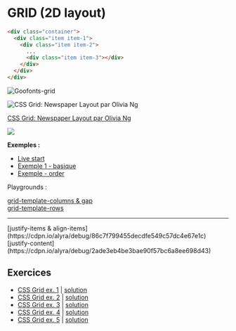 # GRID (2D layout)

```html
<div class="container">
  <div class="item item-1">
    <div class="item item-2">
      ...
      <div class="item item-3"></div>
    </div>
  </div>
</div>
```

![Goofonts-grid](https://assets.codepen.io/4515922/Screenshot+2020-06-13+15.33.00.png)

![CSS Grid: Newspaper Layout par Olivia Ng](https://assets.codepen.io/4515922/grid.jpg)

[CSS Grid: Newspaper Layout par Olivia Ng](https://codepen.io/oliviale/full/BaoXOOP)

![](https://assets.codepen.io/4515922/template-columns-rows-01.svg)

**Exemples :**

- [Live start](https://codepen.io/alyra/pen/GRojpWZ)
- [Exemple 1 - basique](https://codepen.io/rachelandrew/pen/BNXyQa)
- [Exemple - order](https://codepen.io/rachelandrew/pen/WvVbMG)

Playgrounds :

[grid-template-columns & gap](https://cdpn.io/alyra/debug/96bd1934be6a0cce78c6b32a63fb7c1f)  
[grid-template-rows](https://cdpn.io/alyra/debug/24cb7873e22d7955bd1ad07b1f8aca94)

<hr>
[justify-items & align-items](https://cdpn.io/alyra/debug/86c7f799455decdfe549c57dc4e67e1c)  
[justify-content](https://cdpn.io/alyra/debug/2ade3eb4be3bae90f57bc6a8ee698d43)

## Exercices

- [CSS Grid ex. 1](https://codepen.io/alyra/pen/GRoqqQW) | [solution](https://codepen.io/alyra/pen/2f5ffa8a8922370dad2c83a54bd4fba9)
- [CSS Grid ex. 2](https://codepen.io/alyra/pen/GRoqqdm) | [solution](https://codepen.io/alyra/pen/d6aa06c2e2c2828249987c87fee580dc)
- [CSS Grid ex. 3](https://codepen.io/alyra/pen/rNxLLrg) | [solution](https://codepen.io/alyra/pen/5238c3a2b2673a6d2d9d43dfafd74c46)
- [CSS Grid ex. 4](https://codepen.io/alyra/pen/bGEeemv) | [solution](https://codepen.io/alyra/pen/29c62d7f596aa543c7a756693eae7500)
- [CSS Grid ex. 5](https://codepen.io/alyra/pen/BajzzvY) | [solution](https://codepen.io/alyra/pen/451d67d8c626285c6d71429b45ae2519)

